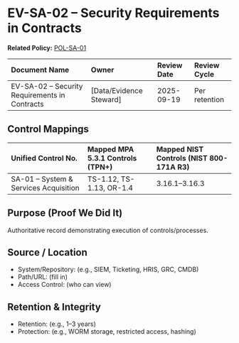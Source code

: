 # EV-SA-02 – Security Requirements in Contracts

**Related Policy:** [POL-SA-01](../policies/POL-SA-01_*.md)

| Document Name | Owner | Review Date | Review Cycle |
| :---- | :---- | :---- | :---- |
| EV-SA-02 – Security Requirements in Contracts | [Data/Evidence Steward] | 2025-09-19 | Per retention |

## Control Mappings
| Unified Control No. | Mapped MPA 5.3.1 Controls (TPN+) | Mapped NIST Controls (NIST 800-171A R3) |
| :---- | :---- | :---- |
| SA-01 – System & Services Acquisition | TS-1.12, TS-1.13, OR-1.4 | 3.16.1–3.16.3 |

## Purpose (Proof We Did It)
Authoritative record demonstrating execution of controls/processes.

## Source / Location
- System/Repository: (e.g., SIEM, Ticketing, HRIS, GRC, CMDB)
- Path/URL: (fill in)
- Access Control: (who can view)

## Retention & Integrity
- Retention: (e.g., 1–3 years)
- Protection: (e.g., WORM storage, restricted access, hashing)

